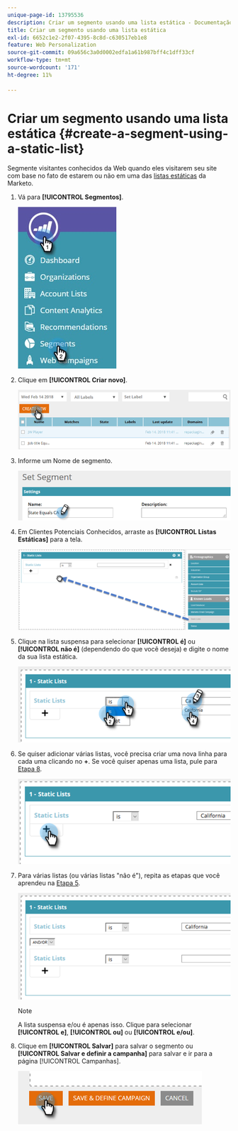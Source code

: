 ```yaml
---
unique-page-id: 13795536
description: Criar um segmento usando uma lista estática - Documentação do Marketo - Documentação do produto
title: Criar um segmento usando uma lista estática
exl-id: 6652c1e2-2f07-4395-8c8d-c630517eb1e8
feature: Web Personalization
source-git-commit: 09a656c3a0d0002edfa1a61b987bff4c1dff33cf
workflow-type: tm+mt
source-wordcount: '171'
ht-degree: 11%

---
```


# Criar um segmento usando uma lista estática {#create-a-segment-using-a-static-list}

Segmente visitantes conhecidos da Web quando eles visitarem seu site com base no fato de estarem ou não em uma das [listas estáticas](/help/marketo/product-docs/core-marketo-concepts/smart-lists-and-static-lists/static-lists/understanding-static-lists.md) da Marketo.

1. Vá para **[!UICONTROL Segmentos]**.

   ![](assets/1.jpg)

1. Clique em **[!UICONTROL Criar novo]**.

   ![](assets/two.png)

1. Informe um Nome de segmento.

   ![](assets/three.png)

1. Em Clientes Potenciais Conhecidos, arraste as **[!UICONTROL Listas Estáticas]** para a tela.

   ![](assets/four-2.png)

1. Clique na lista suspensa para selecionar **[!UICONTROL é]** ou **[!UICONTROL não é]** (dependendo do que você deseja) e digite o nome da sua lista estática.

   ![](assets/five-2.png)

1. Se quiser adicionar várias listas, você precisa criar uma nova linha para cada uma clicando no **+**. Se você quiser apenas uma lista, pule para [Etapa 8](#eight).

   ![](assets/six-1.png)

1. Para várias listas (ou várias listas &quot;não é&quot;), repita as etapas que você aprendeu na [Etapa 5](#five).

   ![](assets/seven-2.png)

   >[!NOTE]
   >
   >A lista suspensa e/ou é apenas isso. Clique para selecionar **[!UICONTROL e]**, **[!UICONTROL ou]** ou **[!UICONTROL e/ou]**.

1. Clique em **[!UICONTROL Salvar]** para salvar o segmento ou **[!UICONTROL Salvar e definir a campanha]** para salvar e ir para a página [!UICONTROL Campanhas].

   ![](assets/eight-1.png)
